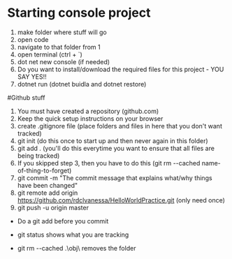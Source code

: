 # Starting console project

1. make folder where stuff will go
2. open code
3. navigate to that folder from 1
4. open terminal (ctrl + `)
5. dot net new console (if needed)
6. Do you want to install/download the required files for this project - YOU SAY YES!!
7. dotnet run (dotnet buidla and dotnet restore)


#Github stuff
1. You must have created a repository (github.com)
2. Keep the quick setup instructions on your browser
3. create .gitignore file (place folders and files in here that you don't want tracked)
4. git init (do this once to start up and then never again in this folder)
5. git add . (you'll do this everytime you want to ensure that all files are being tracked)
6. If you skipped step 3, then you have to do this (git rm --cached name-of-thing-to-forget)
7. git commit -m "The commit message that explains what/why things have been changed"
8. git remote add origin https://github.com/rdclvanessa/HelloWorldPractice.git
(only need once)
9. git push -u origin master

* Do a git add before you commit


* git status shows what you are tracking
* git rm --cached .\obj\      removes the folder